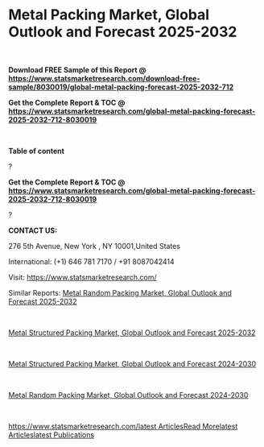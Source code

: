 <h1>Metal Packing Market, Global Outlook and Forecast 2025-2032</h1><br/><p><strong>Download FREE Sample of this Report @ <a href="https://www.statsmarketresearch.com/download-free-sample/8030019/global-metal-packing-forecast-2025-2032-712">https://www.statsmarketresearch.com/download-free-sample/8030019/global-metal-packing-forecast-2025-2032-712</a></strong></p>
 
 
 
 <div><b>Get the Complete Report & TOC @ <a href="https://www.statsmarketresearch.com/global-metal-packing-forecast-2025-2032-712-8030019">https://www.statsmarketresearch.com/global-metal-packing-forecast-2025-2032-712-8030019</a></b></div>
 
 
 
 <p><br />
 
 <b>Table of content</b></p>
 
 
 
 <p>? </p>
 
 
 
 <div><b>Get the Complete Report & TOC @ <a href="https://www.statsmarketresearch.com/global-metal-packing-forecast-2025-2032-712-8030019">https://www.statsmarketresearch.com/global-metal-packing-forecast-2025-2032-712-8030019</a></b></div>
 
 
 
 <p>? </p>
 
 
 
 <p><b>CONTACT US:</b><br />
 
 276 5th Avenue, New York , NY 10001,United States<br />
 
 International: (+1) 646 781 7170 / +91 8087042414<br />
 
 Visit: <a href="https://www.statsmarketresearch.com/">https://www.statsmarketresearch.com/</a><br />
 
 Similar Reports: <a href="https://www.statsmarketresearch.com/global-metal-packing-forecast-2025-2032-712-8030019">Metal Random Packing Market, Global Outlook and Forecast 2025-2032 </a><br />
 
 <br />
 
 <a href="https://www.statsmarketresearch.com/global-metal-packing-forecast-2025-2032-712-8030019">Metal Structured Packing Market, Global Outlook and Forecast 2025-2032 </a><br />
 
 <br />
 
 <a href="https://www.statsmarketresearch.com/global-metal-packing-forecast-2025-2032-712-8030019">Metal Structured Packing Market, Global Outlook and Forecast 2024-2030</a><br />
 
 <br />
 
 <a href="https://www.statsmarketresearch.com/global-metal-packing-forecast-2025-2032-712-8030019">Metal Random Packing Market, Global Outlook and Forecast 2024-2030</a><br />
 
 <br />
 
 <a href="https://gyeongbokgung.com">https://www.statsmarketresearch.com/</a><a href="https://hallyeomaritime.com">latest Articles</a><a href="https://jingwansa.com">Read More</a><a href="https://nguoiviet.jp/">latest Articles</a><a href="https://www.intelmarketresearch.com/">latest Publications</a></p>
